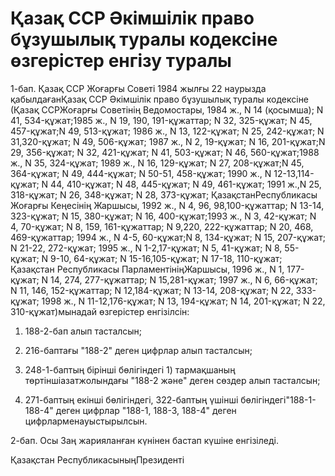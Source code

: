 # Қазақ ССР Әкімшілік право бұзушылық туралы кодексіне өзгерістер енгізу туралы

1-бап. Қазақ ССР Жоғарғы Советі 1984 жылғы 22 наурызда қабылдағанҚазақ ССР Әкімшілік право бұзушылық туралы кодексіне (Қазақ ССРЖоғарғы Советінің Ведомостары, 1984 ж., N 14 (қосымша); N 41, 534-құжат;1985 ж., N 19, 190, 191-құжаттар; N 32, 325-құжат; N 45, 457-құжат;N 49, 513-құжат; 1986 ж., N 13, 122-құжат; N 25, 242-құжат; N 31,320-құжат; N 49, 506-құжат; 1987 ж., N 2, 19-құжат; N 16, 201-құжат;N 29, 356-құжат; N 32, 421-құжат; N 41, 503-құжат; N 46, 560-құжат;1988 ж., N 35, 324-құжат; 1989 ж., N 16, 129-құжат; N 27, 208-құжат;N 45, 364-құжат; N 49, 444-құжат; N 50-51, 458-құжат; 1990 ж., N 12-13,114-құжат; N 44, 410-құжат; N 48, 445-құжат; N 49, 461-құжат; 1991 ж.,N 25, 318-құжат; N 26, 348-құжат; N 28, 373-құжат; ҚазақстанРеспубликасы Жоғарғы Кеңесінің Жаршысы, 1992 ж., N 4, 96, 98,100-құжаттар; N 13-14, 323-құжат; N 15, 380-құжат; N 16, 400-құжат;1993 ж., N 3, 42-құжат; N 4, 70-құжат; N 8, 159, 161-құжаттар; N 9,220, 222-құжаттар; N 20, 468, 469-құжаттар; 1994 ж., N 4-5, 60-құжат;N 8, 134-құжат; N 15, 207-құжат; N 21-22, 272-құжат; 1995 ж., N 1-2,17-құжат; N 5, 41-құжат; N 8, 55-құжат; N 9-10, 64-құжат; N 15-16,105-құжат; N 17-18, 110-құжат; Қазақстан Республикасы ПарламентініңЖаршысы, 1996 ж., N 1, 177-құжат; N 14, 274, 277-құжаттар; N 15,281-құжат; 1997 ж., N 6, 66-құжат; N 11, 146, 152-құжаттар; N 12,184-құжат; N 13-14, 208-құжат; N 22, 333-құжат; 1998 ж., N 11-12,176-құжат; N 13, 194-құжат; N 14, 201-құжат; N 22, 310-құжат)мынадай өзгерістер енгізілсін:

1) 188-2-бап алып тасталсын;

2) 216-баптағы "188-2" деген цифрлар алып тасталсын;

3) 248-1-баптың бірінші бөлігіндегі 1) тармақшаның төртіншіазатжолындағы "188-2 және" деген сөздер алып тасталсын;

4) 271-баптың екінші бөлігіндегі, 322-баптың үшінші бөлігіндегі"188-1-188-4" деген цифрлар "188-1, 188-3, 188-4" деген цифрларменауыстырылсын.

2-бап. Осы Заң жарияланған күнінен бастап күшіне енгізіледі.

Қазақстан РеспубликасыныңПрезиденті

